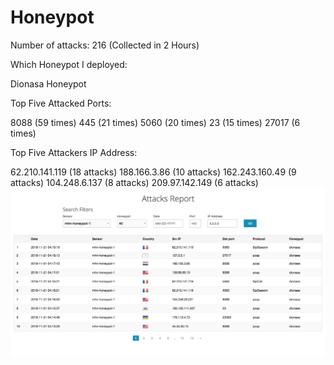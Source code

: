 # Honeypot

Number of attacks:   216 (Collected in 2 Hours)

Which Honeypot I deployed:

  Dionasa Honeypot

Top Five Attacked Ports:

  8088 (59 times)
  445 (21 times)
  5060 (20 times)
  23 (15 times)
  27017 (6 times)
  
Top Five Attackers IP Address:

  62.210.141.119 (18 attacks)
  188.166.3.86 (10 attacks)
  162.243.160.49 (9 attacks)
  104.248.6.137 (8 attacks)
  209.97.142.149 (6 attacks)
<img src="https://github.com/kunal519/Honeypot/blob/master/Attacks_picture.png" alt="Attacks" title="Attacks" />
